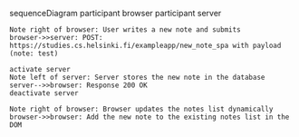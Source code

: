 sequenceDiagram
participant browser
participant server

    Note right of browser: User writes a new note and submits
    browser->>server: POST: https://studies.cs.helsinki.fi/exampleapp/new_note_spa with payload (note: test)

    activate server
    Note left of server: Server stores the new note in the database
    server-->>browser: Response 200 OK
    deactivate server

    Note right of browser: Browser updates the notes list dynamically
    browser->>browser: Add the new note to the existing notes list in the DOM
